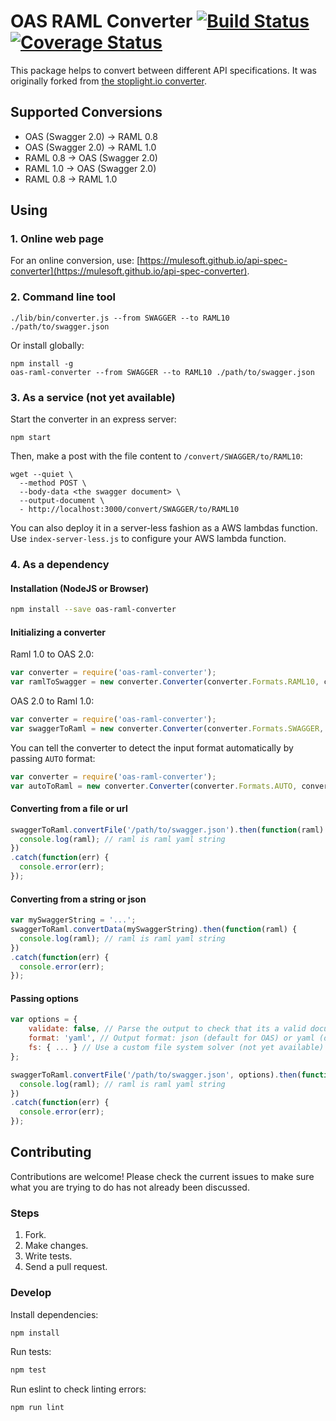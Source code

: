 # OAS RAML Converter [![Build Status](https://travis-ci.org/mulesoft/api-spec-converter.svg)](https://travis-ci.org/mulesoft/api-spec-converter) [![Coverage Status](https://coveralls.io/repos/stoplightio/api-spec-converter/badge.svg?branch=master&service=github)](https://coveralls.io/github/mulesoft/api-spec-converter?branch=master)

This package helps to convert between different API specifications. It was originally forked from [the stoplight.io converter](https://github.com/stoplightio/api-spec-converter). 

## Supported Conversions

- OAS (Swagger 2.0) -> RAML 0.8
- OAS (Swagger 2.0) -> RAML 1.0
- RAML 0.8 -> OAS (Swagger 2.0)
- RAML 1.0 -> OAS (Swagger 2.0)
- RAML 0.8 -> RAML 1.0

## Using

### 1. Online web page

For an online conversion, use: [https://mulesoft.github.io/api-spec-converter](https://mulesoft.github.io/api-spec-converter).

### 2. Command line tool

```
./lib/bin/converter.js --from SWAGGER --to RAML10 ./path/to/swagger.json
```

Or install globally:

```
npm install -g
oas-raml-converter --from SWAGGER --to RAML10 ./path/to/swagger.json
```

### 3. As a service (not yet available)

Start the converter in an express server:
```
npm start
```

Then, make a post with the file content to `/convert/SWAGGER/to/RAML10`:
```
wget --quiet \
  --method POST \
  --body-data <the swagger document> \
  --output-document \
  - http://localhost:3000/convert/SWAGGER/to/RAML10
```

You can also deploy it in a server-less fashion as a AWS lambdas function. Use `index-server-less.js` to configure your AWS lambda function.

### 4. As a dependency

#### Installation (NodeJS or Browser)

```bash
npm install --save oas-raml-converter
```

#### Initializing a converter

Raml 1.0 to OAS 2.0:
```js
var converter = require('oas-raml-converter');
var ramlToSwagger = new converter.Converter(converter.Formats.RAML10, converter.Formats.SWAGGER);
```

OAS 2.0 to Raml 1.0:
```js
var converter = require('oas-raml-converter');
var swaggerToRaml = new converter.Converter(converter.Formats.SWAGGER, converter.Formats.RAML10);
```

You can tell the converter to detect the input format automatically by passing `AUTO` format:
```js
var converter = require('oas-raml-converter');
var autoToRaml = new converter.Converter(converter.Formats.AUTO, converter.Formats.RAML10);
```

#### Converting from a file or url

```js
swaggerToRaml.convertFile('/path/to/swagger.json').then(function(raml) {
  console.log(raml); // raml is raml yaml string
})
.catch(function(err) {
  console.error(err);
});
```

#### Converting from a string or json

```js
var mySwaggerString = '...';
swaggerToRaml.convertData(mySwaggerString).then(function(raml) {
  console.log(raml); // raml is raml yaml string
})
.catch(function(err) {
  console.error(err);
});
```

#### Passing options

```js
var options = {
    validate: false, // Parse the output to check that its a valid document
    format: 'yaml', // Output format: json (default for OAS) or yaml (default for RAML)
    fs: { ... } // Use a custom file system solver (not yet available)
};

swaggerToRaml.convertFile('/path/to/swagger.json', options).then(function(raml) {
  console.log(raml); // raml is raml yaml string
})
.catch(function(err) {
  console.error(err);
});
```

## Contributing

Contributions are welcome! Please check the current issues to make sure what you are trying to do has not already been discussed.

### Steps

1. Fork.
2. Make changes.
3. Write tests.
4. Send a pull request.

### Develop

Install dependencies:
```bash
npm install
```

Run tests:
```bash
npm test
```

Run eslint to check linting errors:
```bash
npm run lint
```
